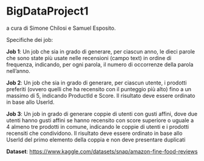# BigDataProject1

a cura di Simone Chilosi e Samuel Esposito.

Specifiche dei job:

**Job 1**: Un job che sia in grado di generare, per ciascun anno, le dieci parole che sono state più usate nelle
recensioni (campo text) in ordine di frequenza, indicando, per ogni parola, il numero di occorrenze
della parola nell’anno.

**Job 2**: Un job che sia in grado di generare, per ciascun utente, i prodotti preferiti (ovvero quelli che ha
recensito con il punteggio più alto) fino a un massimo di 5, indicando ProductId e Score. Il risultato
deve essere ordinato in base allo UserId.

**Job 3**: Un job in grado di generare coppie di utenti con gusti affini, dove due utenti hanno gusti affini se hanno
recensito con score superiore o uguale a 4 almeno tre prodotti in comune, indicando le coppie di utenti
e i prodotti recensiti che condividono. Il risultato deve essere ordinato in base allo UserId del primo
elemento della coppia e non deve presentare duplicati

**Dataset**: https://www.kaggle.com/datasets/snap/amazon-fine-food-reviews